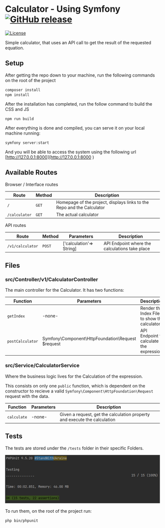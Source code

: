 # Calculator - Using Symfony [![GitHub release](https://img.shields.io/github/release/symfony/symfony?include_prereleases=&sort=semver&color=blue)](https://github.com/symfony/symfony/releases/)

[![License](https://img.shields.io/badge/License-MIT-blue)](#license)

Simple calculator, that uses an API call to get the result of the requested equation.

## Setup

After getting the repo down to your machine, run the following commands on the root of the project

```shell
composer install
npm install
```

After the installation has completed, run the follow command to build the CSS and JS

```shell
npm run build
```

After everything is done and compiled, you can serve it on your local machine running:

```shell
symfony server:start
```

And you will be able to access the system using the following url [http://127.0.0.1:8000](http://127.0.0.1:8000
)

## Available Routes

Browser / Interface routes

| Route             | Method | Description                                                            |
|-------------------|--------|------------------------------------------------------------------------|
| `/`               | `GET`  | Homepage of the project, displays links to the Repo and the Calculator |
| `/calculator`     | `GET`  | The actual calculator                                                  |

API routes

| Route             | Method | Parameters               | Description                                    |
|-------------------|--------|--------------------------|------------------------------------------------
| `/v1/calculator`  | `POST` | ['calculation'=> String] | API Endpoint where the calculations take place |

## Files

### src/Controller/v1/CalculatorController

The main controller for the Calculator. It has two functions:

| Function         | Parameters                                        | Description                                  |
|------------------|---------------------------------------------------|----------------------------------------------|
| `getIndex`       | -none-                                            | Render the Index File to show the calculator |
| `postCalculator` | Symfony\Component\HttpFoundation\Request $request | API Endpoint to calculate the expression     |



### src/Service/CalculatorService

Where the business logic lives for the Calculation of the expression.

This consists on only one `public` function, which is dependent on the
constructor to recieve a valid `Symfony\Component\HttpFoundation\Request`
request with the data.

| Function     | Parameters | Description                                                               |
|--------------|------------|---------------------------------------------------------------------------|
| `calculate`  | -none-     | Given a request, get the calculation property and execute the calculation |

## Tests

The tests are stored under the `/tests` folder in their specific Folders.

![PHPUnit Tests](https://github.com/EzequielHPP/calculator/blob/master/public/img/phpunit_tests.png?raw=true)

To run them, on the root of the project run:
```shell
php bin/phpunit
```
